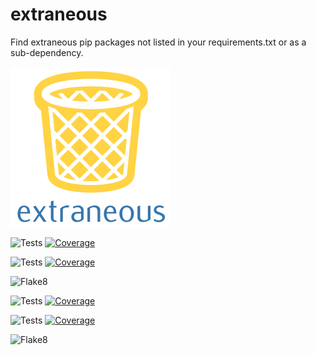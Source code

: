 # extraneous

Find extraneous pip packages not listed in your requirements.txt or as a sub-dependency.

![extraneous logo](extraneous.png)


![Tests](https://docs.arrai-dev.com/extraneous/master.python37.svg) [![Coverage](https://docs.arrai-dev.com/extraneous/master.python37.coverage.svg)](https://docs.arrai-dev.com/extraneous/htmlcov_master_python37/)

![Tests](https://docs.arrai-dev.com/extraneous/master.python27.svg) [![Coverage](https://docs.arrai-dev.com/extraneous/master.python27.coverage.svg)](https://docs.arrai-dev.com/extraneous/htmlcov_master_python27/)

![Flake8](https://docs.arrai-dev.com/extraneous/master.flake8.svg)

![Tests](https://docs.arrai-dev.com/extraneous/develop.python37.svg) [![Coverage](https://docs.arrai-dev.com/extraneous/develop.python37.coverage.svg)](https://docs.arrai-dev.com/extraneous/htmlcov_develop_python37/)

![Tests](https://docs.arrai-dev.com/extraneous/develop.python27.svg) [![Coverage](https://docs.arrai-dev.com/extraneous/develop.python27.coverage.svg)](https://docs.arrai-dev.com/extraneous/htmlcov_develop_python27/)

![Flake8](https://docs.arrai-dev.com/extraneous/develop.flake8.svg)
